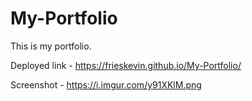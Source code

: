 # My-Portfolio

This is my portfolio.

Deployed link - https://frieskevin.github.io/My-Portfolio/

Screenshot - 
https://i.imgur.com/y91XKlM.png
